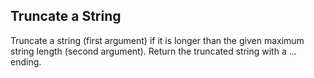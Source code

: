 ## Truncate a String

Truncate a string (first argument) if it is longer than the given maximum string length (second argument). Return the truncated string with a ... ending.
